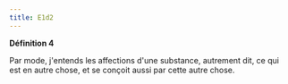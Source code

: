 ```yaml
---
title: E1d2
---
```


**Définition 4**

Par mode, j'entends les affections d'une substance, autrement dit, ce qui est en autre chose, et se conçoit aussi par cette autre chose.